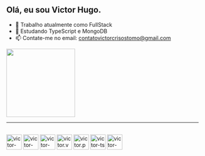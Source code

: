## Olá, eu sou Victor Hugo.

- 🔭 Trabalho atualmente como FullStack
- 🌱 Estudando TypeScript e MongoDB
- 📫 Contate-me no email: contatovictorcrisostomo@gmail.com

<div>
  <a href="https://github.com/Vict0r">
  <img height="180em" src="https://github-readme-stats.vercel.app/api/top-langs/?username=Vict0r-Hugo&layout=compact&size_weight=0.5&count_weight=0.5&theme=radical&https://github.com/Vict0r-Hugo/github-readme-stats">
</div>
    <hr>  
<div style="display : inline-block" ><br>
  <img align="center" alt="victor-node" heigth="30" width="40" src="https://cdn.jsdelivr.net/gh/devicons/devicon@latest/icons/nodejs/nodejs-plain-wordmark.svg">  
  <img align="center" alt="victor-jsx" heigth="30" width="40" src="https://cdn.jsdelivr.net/gh/devicons/devicon@latest/icons/react/react-original.svg">  
  <img align="center" alt="victor-next" heigth="30" width="40" src="https://cdn.jsdelivr.net/gh/devicons/devicon@latest/icons/nextjs/nextjs-original-wordmark.svg">  
  <img align="center" alt="victor.vue" heigth="30" width="40" src="https://cdn.jsdelivr.net/gh/devicons/devicon@latest/icons/vuejs/vuejs-original-wordmark.svg">  
  <img align="center" alt="victor.py" heigth="30" width="40" src="https://cdn.jsdelivr.net/gh/devicons/devicon@latest/icons/python/python-original-wordmark.svg">  
  <img align="center" alt="victor-ts" heigth="30" width="40" src="https://cdn.jsdelivr.net/gh/devicons/devicon@latest/icons/typescript/typescript-original.svg">  
  <img align="center" alt="victor-mongo" heigth="30" width="40" src="https://cdn.jsdelivr.net/gh/devicons/devicon@latest/icons/mongodb/mongodb-plain-wordmark.svg"> 
</div>
